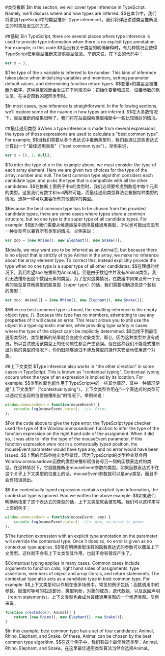 #类型推断
$In this section, we will cover type inference in TypeScript. Namely, we'll discuss where and how types are inferred.
$$在本节中，我们将讲到TypeScript中的类型推断（type inference）。我们将详细讲述类型推断发生的时机及发生的方式。

##基础
$In TypeScript, there are several places where type inference is used to provide type information when there is no explicit type annotation. For example, in this code
$$当没有关于类型的明确解释时，有几种情况会使得TypeScript使用类型推断来提供类型信息。举例来说，在下面的代码中：

```js
var x = 3;
```

$The type of the x variable is inferred to be number. This kind of inference takes place when initializing variables and members, setting parameter default values, and determining function return types.
$$变量x的类型会被推断为数字。这种类型推断会发生在下列情况中：初始化变量和成员，设置参数的默认值，在决定函数的返回类型时。

$In most cases, type inference is straightforward. In the following sections, we'll explore some of the nuance in how types are inferred.
$$在大多数情况下，类型推断的结果很明了。我们将在后面探索类型推断中一些比较微妙的情况。

##最佳通用类型
$When a type inference is made from several expressions, the types of those expressions are used to calculate a "best common type". For example,
$$当我们需要从多个表达式中推断类型时，我们会通过这些表达式计算出一个"最佳通用类型"（"best common type"）。举例来说，

```js
var x = [0, 1, null];
```

$To infer the type of x in the example above, we must consider the type of each array element. Here we are given two choices for the type of the array: number and null. The best common type algorithm considers each candidate type, and picks the type that is compatible with all the other candidates.
$$在推断上面例子中x的类型时，我们必须要考虑到数组中每个元素的类型。这里我们有数字和null两种可能，而最佳通用类型算法会根据每种类型的情况，选择一种可以兼容所有其他选择的类型。

$Because the best common type has to be chosen from the provided candidate types, there are some cases where types share a common structure, but no one type is the super type of all candidate types. For example:
$$因为我们需要从候选类型中选择最佳通用类型，所以也可能出现没有一种类型可以兼容所有类型的情况。举例来说：

```js
var zoo = [new Rhino(), new Elephant(), new Snake()];
```

$Ideally, we may want zoo to be inferred as an Animal[], but because there is no object that is strictly of type Animal in the array, we make no inference about the array element type. To correct this, instead explicitly provide the type when no one type is a super type of all other candidates:
$$在理想的状况下，我们希望zoo 被推断为Animal[]。但是由于数组中并没有Animal类型，我们无法推断出这个数组元素的类型。为了应对这类情况，在数组中如果没有一个元素的类型是其他类型的超类型（super type）的话，我们需要明确提供这个数组的类型：

```js
var zoo: Animal[] = [new Rhino(), new Elephant(), new Snake()];
```

$When no best common type is found, the resulting inference is the empty object type, {}. Because this type has no members, attempting to use any properties of it will cause an error. This result allows you to still use the object in a type-agnostic manner, while providing type safety in cases where the type of the object can't be implicitly determined.
$$当找不到最佳通用类型时，类型推断的结果就会变成空对象类型，即{}。因为这种类型并没有成员，所以尝试使用该类型上的任何属性都会产生错误。但在这种我们不能隐式推断出对象的类型的情况下，你仍旧能够通过不涉及类型的操作来安全地使用这个对象。

##上下文类型
$Type inference also works in "the other direction" in some cases in TypeScript. This is known as "contextual typing". Contextual typing occurs when the type of an expression is implied by its location. For example:
$$类型推断也能作用于TypeScript中的一些其他情况，其中一种情况便是"上下文类型"（"contextual typing"）。上下文类型作用在“一个表达式的类型可以通过它出现的位置被推断出”的情况下。举例来说：

```js
window.onmousedown = function(mouseEvent) {
    console.log(mouseEvent.buton);  //<- Error
};
```

$For the code above to give the type error, the TypeScript type checker used the type of the Window.onmousedown function to infer the type of the function expression on the right hand side of the assignment. When it did so, it was able to infer the type of the mouseEvent parameter. If this function expression were not in a contextually typed position, the mouseEvent parameter would have type any, and no error would have been issued.
$$上面的代码会抛出类型错误。因为TypeScript的类型检查器会用Window.onmousedown函数的类型来推断赋值符号另一侧的函数表达式的类型。在这种情况下，它就能推断出mouseEvent参数的类型。如果函数表达式不在这个关乎上下文类型的位置上的话，mouseEvent参数就可以是any类型，而且不会有错误抛出。

$If the contextually typed expression contains explicit type information, the contextual type is ignored. Had we written the above example:
$$如果我们明确地指定了这个表达式的类型的话，上下文类型就会被忽略。我们可以这样来写上面的例子：

```js
window.onmousedown = function(mouseEvent: any) {
    console.log(mouseEvent.buton);  //<- Now, no error is given
};
```

$The function expression with an explicit type annotation on the parameter will override the contextual type. Once it does so, no error is given as no contextual type applies.
$$带有明确类型注释的函数表达式的参数可以覆盖上下文类型。这样就不会有上下文类型其作用，也就不会有错误产生了。

$Contextual typing applies in many cases. Common cases include arguments to function calls, right hand sides of assignments, type assertions, members of object and array literals, and return statements. The contextual type also acts as a candidate type in best common type. For example:
$$上下文类型可以作用在很多场景中。常见的例子包括：函数调用中的参数，赋值时等号的右边部分，类型判断，对象的成员，迭代数组，以及返回声明（return statements）。上下文类型也会成为最佳通用类型的一个候选类型。举例来说：

```js
function createZoo(): Animal[] {
    return [new Rhino(), new Elephant(), new Snake()];
}
```

$In this example, best common type has a set of four candidates: Animal, Rhino, Elephant, and Snake. Of these, Animal can be chosen by the best common type algorithm.
$$在这个例子中，我们有四个最佳候选类型：Animal, Rhino, Elephant, and Snake。在这里最佳通用类型算法当然会选择Animal。
